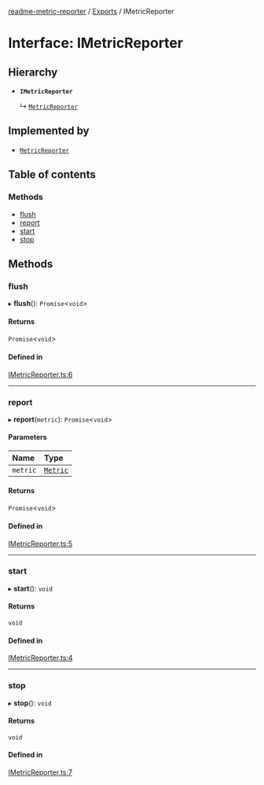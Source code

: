 [readme-metric-reporter](../README.md) / [Exports](../modules.md) / IMetricReporter

# Interface: IMetricReporter

## Hierarchy

- **`IMetricReporter`**

  ↳ [`MetricReporter`](../classes/MetricReporter.md)

## Implemented by

- [`MetricReporter`](../classes/MetricReporter.md)

## Table of contents

### Methods

- [flush](IMetricReporter.md#flush)
- [report](IMetricReporter.md#report)
- [start](IMetricReporter.md#start)
- [stop](IMetricReporter.md#stop)

## Methods

### flush

▸ **flush**(): `Promise`<`void`\>

#### Returns

`Promise`<`void`\>

#### Defined in

[IMetricReporter.ts:6](https://github.com/igrek8/readme-metric-reporter/blob/966dd02/src/IMetricReporter.ts#L6)

___

### report

▸ **report**(`metric`): `Promise`<`void`\>

#### Parameters

| Name | Type |
| :------ | :------ |
| `metric` | [`Metric`](Metric.md) |

#### Returns

`Promise`<`void`\>

#### Defined in

[IMetricReporter.ts:5](https://github.com/igrek8/readme-metric-reporter/blob/966dd02/src/IMetricReporter.ts#L5)

___

### start

▸ **start**(): `void`

#### Returns

`void`

#### Defined in

[IMetricReporter.ts:4](https://github.com/igrek8/readme-metric-reporter/blob/966dd02/src/IMetricReporter.ts#L4)

___

### stop

▸ **stop**(): `void`

#### Returns

`void`

#### Defined in

[IMetricReporter.ts:7](https://github.com/igrek8/readme-metric-reporter/blob/966dd02/src/IMetricReporter.ts#L7)

